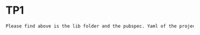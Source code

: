 # TP1

```sh
Please find above is the lib folder and the pubspec. Yaml of the project for TP1 task3
```
